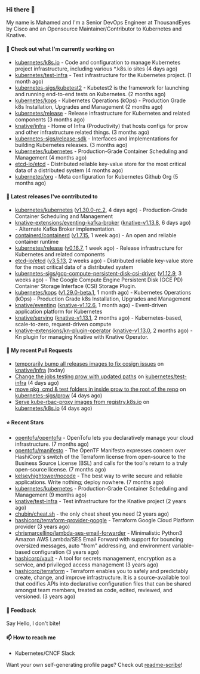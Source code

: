### Hi there 👋

My name is Mahamed and I'm a Senior DevOps Engineer at ThousandEyes by Cisco and an Opensource Maintainer/Contributor to Kubernetes and Knative.

#### 👷 Check out what I'm currently working on

- [kubernetes/k8s.io](https://github.com/kubernetes/k8s.io) - Code and configuration to manage Kubernetes project infrastructure, including various *.k8s.io sites (4 days ago)
- [kubernetes/test-infra](https://github.com/kubernetes/test-infra) - Test infrastructure for the Kubernetes project. (1 month ago)
- [kubernetes-sigs/kubetest2](https://github.com/kubernetes-sigs/kubetest2) - Kubetest2 is the framework for launching and running end-to-end tests on Kubernetes. (2 months ago)
- [kubernetes/kops](https://github.com/kubernetes/kops) - Kubernetes Operations (kOps) - Production Grade k8s Installation, Upgrades and Management (2 months ago)
- [kubernetes/release](https://github.com/kubernetes/release) - Release infrastructure for Kubernetes and related components (3 months ago)
- [knative/infra](https://github.com/knative/infra) - Home of Infra (Productivity) that hosts configs for prow and other infrastructure related things. (3 months ago)
- [kubernetes-sigs/release-sdk](https://github.com/kubernetes-sigs/release-sdk) - Interfaces and implementations for building Kubernetes releases. (3 months ago)
- [kubernetes/kubernetes](https://github.com/kubernetes/kubernetes) - Production-Grade Container Scheduling and Management (4 months ago)
- [etcd-io/etcd](https://github.com/etcd-io/etcd) - Distributed reliable key-value store for the most critical data of a distributed system (4 months ago)
- [kubernetes/org](https://github.com/kubernetes/org) - Meta configuration for Kubernetes Github Org (5 months ago)

#### 🔭 Latest releases I've contributed to

- [kubernetes/kubernetes](https://github.com/kubernetes/kubernetes) ([v1.30.0-rc.2](https://github.com/kubernetes/kubernetes/releases/tag/v1.30.0-rc.2), 4 days ago) - Production-Grade Container Scheduling and Management
- [knative-extensions/eventing-kafka-broker](https://github.com/knative-extensions/eventing-kafka-broker) ([knative-v1.13.8](https://github.com/knative-extensions/eventing-kafka-broker/releases/tag/knative-v1.13.8), 6 days ago) - Alternate Kafka Broker implementation.
- [containerd/containerd](https://github.com/containerd/containerd) ([v1.7.15](https://github.com/containerd/containerd/releases/tag/v1.7.15), 1 week ago) - An open and reliable container runtime
- [kubernetes/release](https://github.com/kubernetes/release) ([v0.16.7](https://github.com/kubernetes/release/releases/tag/v0.16.7), 1 week ago) - Release infrastructure for Kubernetes and related components
- [etcd-io/etcd](https://github.com/etcd-io/etcd) ([v3.5.13](https://github.com/etcd-io/etcd/releases/tag/v3.5.13), 2 weeks ago) - Distributed reliable key-value store for the most critical data of a distributed system
- [kubernetes-sigs/gcp-compute-persistent-disk-csi-driver](https://github.com/kubernetes-sigs/gcp-compute-persistent-disk-csi-driver) ([v1.12.9](https://github.com/kubernetes-sigs/gcp-compute-persistent-disk-csi-driver/releases/tag/v1.12.9), 3 weeks ago) - The Google Compute Engine Persistent Disk (GCE PD) Container Storage Interface (CSI) Storage Plugin.
- [kubernetes/kops](https://github.com/kubernetes/kops) ([v1.29.0-beta.1](https://github.com/kubernetes/kops/releases/tag/v1.29.0-beta.1), 1 month ago) - Kubernetes Operations (kOps) - Production Grade k8s Installation, Upgrades and Management
- [knative/eventing](https://github.com/knative/eventing) ([knative-v1.12.6](https://github.com/knative/eventing/releases/tag/knative-v1.12.6), 1 month ago) - Event-driven application platform for Kubernetes
- [knative/serving](https://github.com/knative/serving) ([knative-v1.13.1](https://github.com/knative/serving/releases/tag/knative-v1.13.1), 2 months ago) - Kubernetes-based, scale-to-zero, request-driven compute
- [knative-extensions/kn-plugin-operator](https://github.com/knative-extensions/kn-plugin-operator) ([knative-v1.13.0](https://github.com/knative-extensions/kn-plugin-operator/releases/tag/knative-v1.13.0), 2 months ago) - Kn plugin for managing Knative with Knative Operator.

#### 🔨 My recent Pull Requests

- [temporarily bump all releases images to fix cosign issues](https://github.com/knative/infra/pull/403) on [knative/infra](https://github.com/knative/infra) (today)
- [Change the jobs testing prow with updated paths](https://github.com/kubernetes/test-infra/pull/32433) on [kubernetes/test-infra](https://github.com/kubernetes/test-infra) (4 days ago)
- [move pkg, cmd &amp; test folders in inside prow to the root of the repo](https://github.com/kubernetes-sigs/prow/pull/101) on [kubernetes-sigs/prow](https://github.com/kubernetes-sigs/prow) (4 days ago)
- [Serve kube-rbac-proxy images from registry.k8s.io](https://github.com/kubernetes/k8s.io/pull/6690) on [kubernetes/k8s.io](https://github.com/kubernetes/k8s.io) (4 days ago)

#### ⭐ Recent Stars

- [opentofu/opentofu](https://github.com/opentofu/opentofu) - OpenTofu lets you declaratively manage your cloud infrastructure. (7 months ago)
- [opentofu/manifesto](https://github.com/opentofu/manifesto) - The OpenTF Manifesto expresses concern over HashiCorp&#39;s switch of the Terraform license from open-source to the Business Source License (BSL) and calls for the tool&#39;s return to a truly open-source license. (7 months ago)
- [kelseyhightower/nocode](https://github.com/kelseyhightower/nocode) - The best way to write secure and reliable applications. Write nothing; deploy nowhere. (7 months ago)
- [kubernetes/kubernetes](https://github.com/kubernetes/kubernetes) - Production-Grade Container Scheduling and Management (9 months ago)
- [knative/test-infra](https://github.com/knative/test-infra) - Test infrastructure for the Knative project (2 years ago)
- [chubin/cheat.sh](https://github.com/chubin/cheat.sh) - the only cheat sheet you need (2 years ago)
- [hashicorp/terraform-provider-google](https://github.com/hashicorp/terraform-provider-google) - Terraform Google Cloud Platform provider (3 years ago)
- [chrismarcellino/lambda-ses-email-forwarder](https://github.com/chrismarcellino/lambda-ses-email-forwarder) - Minimalistic Python3 Amazon AWS Lambda/SES Email Forward with support for bouncing oversized messages, auto &#34;from&#34; addressing, and environment variable-based configuration (3 years ago)
- [hashicorp/vault](https://github.com/hashicorp/vault) - A tool for secrets management, encryption as a service, and privileged access management (3 years ago)
- [hashicorp/terraform](https://github.com/hashicorp/terraform) - Terraform enables you to safely and predictably create, change, and improve infrastructure. It is a source-available tool that codifies APIs into declarative configuration files that can be shared amongst team members, treated as code, edited, reviewed, and versioned. (3 years ago)

#### 💬 Feedback

Say Hello, I don't bite!

#### 📫 How to reach me

- Kubernetes/CNCF Slack

Want your own self-generating profile page? Check out [readme-scribe](https://github.com/muesli/readme-scribe)!


